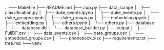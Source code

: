 .
├── Makefile
├── README.md
├── app.py
├── data_scrape
│   ├── classification.py
│   ├── duke_events.ipynb
│   ├── duke_events.py
│   ├── duke_groups.ipynb
│   ├── duke_groups.py
│   ├── embedding.ipynb
│   ├── embedding.py
│   ├── others.ipynb
│   └── others.py
├── database
│   ├── database.db
│   └── database_builder.py
├── output
│   ├── FullDF.csv
│   ├── data_events.csv
│   ├── data_groups.csv
│   ├── embedded_groups.csv
│   └── phonebook.xlsx
├── requirements.txt
├── tree.md
└── venv
   